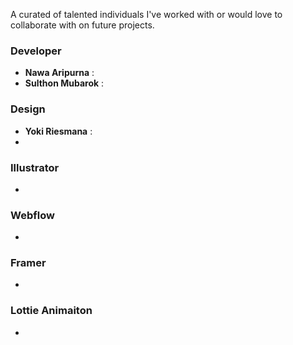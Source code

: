 A curated of talented individuals I've worked with or would love to collaborate with on future projects.

### Developer

- **Nawa Aripurna** :
- **Sulthon Mubarok** :



### Design
- **Yoki Riesmana** : 
-  


### Illustrator 
- 


### Webflow
- 


### Framer
-


### Lottie Animaiton
- 


